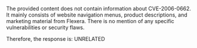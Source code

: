 The provided content does not contain information about CVE-2006-0662. It mainly consists of website navigation menus, product descriptions, and marketing material from Flexera. There is no mention of any specific vulnerabilities or security flaws.

Therefore, the response is: UNRELATED